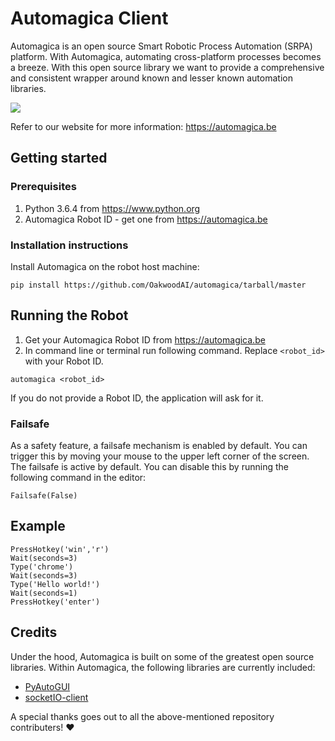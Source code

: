 # Automagica Client
Automagica is an open source Smart Robotic Process Automation (SRPA) platform. With Automagica, automating cross-platform processes becomes a breeze. With this open source library we want to provide a comprehensive and consistent wrapper around known and lesser known automation libraries.

![](https://github.com/OakwoodAI/automagica/blob/master/images/automagica_drawing.gif)

Refer to our website for more information: https://automagica.be

## Getting started

### Prerequisites
1. Python 3.6.4 from https://www.python.org
2. Automagica Robot ID - get one from https://automagica.be

### Installation instructions
Install Automagica on the robot host machine:
```
pip install https://github.com/OakwoodAI/automagica/tarball/master
```
## Running the Robot
1. Get your Automagica Robot ID from https://automagica.be
2. In command line or terminal run following command. Replace `<robot_id>` with your Robot ID.
```
automagica <robot_id>
```
If you do not provide a Robot ID, the application will ask for it.

### Failsafe

As a safety feature, a failsafe mechanism is enabled by default. You can trigger this by moving your mouse to the upper left corner of the screen. The failsafe is active by default. You can disable this by running the following command in the editor:
```
Failsafe(False)
```

## Example

```
PressHotkey('win','r')
Wait(seconds=3)
Type('chrome')
Wait(seconds=3)
Type('Hello world!')
Wait(seconds=1)
PressHotkey('enter')
```

## Credits
Under the hood, Automagica is built on some of the greatest open source libraries. Within Automagica, the following libraries are currently included:
- [PyAutoGUI](https://github.com/asweigart/pyautogui)
- [socketIO-client](https://pypi.python.org/pypi/socketIO-client)

A special thanks goes out to all the above-mentioned repository contributers! :heart: